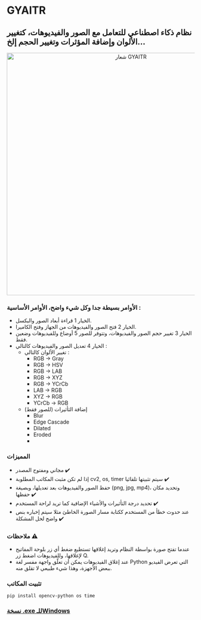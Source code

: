 # GYAITR
## نظام ذكاء اصطناعي للتعامل مع الصور والفيديوهات، كتغيير الألوان وإضافة المؤثرات وتغيير الحجم إلخ...

<p align="center"><img src="https://github.com/tlersa/GYAITR/assets/111729973/92096dbc-62b5-4b82-b865-2d5bae306204" alt="شعار GYAITR" width="650"></p>


### الأوامر بسيطة جدا وكل شيء واضح، الأوامر الأساسية :
- الخيار 1 قراءة أبعاد الصور والبكسل.
- الخيار 2 فتح الصور والفيديوهات من الجهاز وفتح الكاميرا.
- الخيار 3 تغيير حجم الصور والفيديوهات، وتتوفر للصور 5 أوضاع وللفيديوهات وضعين فقط.
- الخيار 4 تعديل الصور والفيديوهات كالتالي :
  - تغيير الألوان كالتالي : 
    - RGB → Gray
    - RGB → HSV
    - RGB → LAB
    - RGB → XYZ
    - RGB → YCrCb
    - LAB → RGB
    - XYZ → RGB
    - YCrCb → RGB
  - إضافة الثأثيرات (للصور فقط)
    - Blur
    - Edge Cascade
    - Dilated
    - Eroded
    - 
### المميزات
- مجاني ومفتوح المصدر ✔️
- إذا لم تكن مثبت المكاتب المطلوبة cv2, os, timer سيتم تثبيتها تلقائيا ✔️
- حفظ الصور والفيديوهات بعد تعديلها، وبصيغة (png, jpg, mp4)، وتحديد مكان حفظها ✔️
- تحديد درجة التأثيرات والأشياء الإضافية كما تريد لراحة المستخدم ✔️
- عند حدوث خطأ من المستخدم ككتابة مسار الصورة الخاطئ مثلا سيتم إخباره بنص واضح لحل المشكلة ✔️
  
### ملاحظات ⚠️
- عندما تفتح صورة بواسطة النظام وتريد إغلاقها تستطيع ضغط أي زر بلوحة المفاتيح لإغلاقها، وللفيديوهات اضغط زر Q.
- عند إغلاق الفيديوهات يمكن أن تعلّق واجهة مفسر لغة Python التي تعرض الفيديو ببعض الأجهزة، وهذا شيء طبيعي لا تقلق منه.

### تثبيت المكاتب
```
pip install opencv-python os time
```

### [نسخة .exe للـWindows](https://t.me/tler_sa/156)
